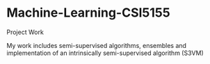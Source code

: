 # Machine-Learning-CSI5155
Project Work

My work includes semi-supervised algorithms, ensembles and implementation of an intrinsically semi-supervised algorithm (S3VM)
